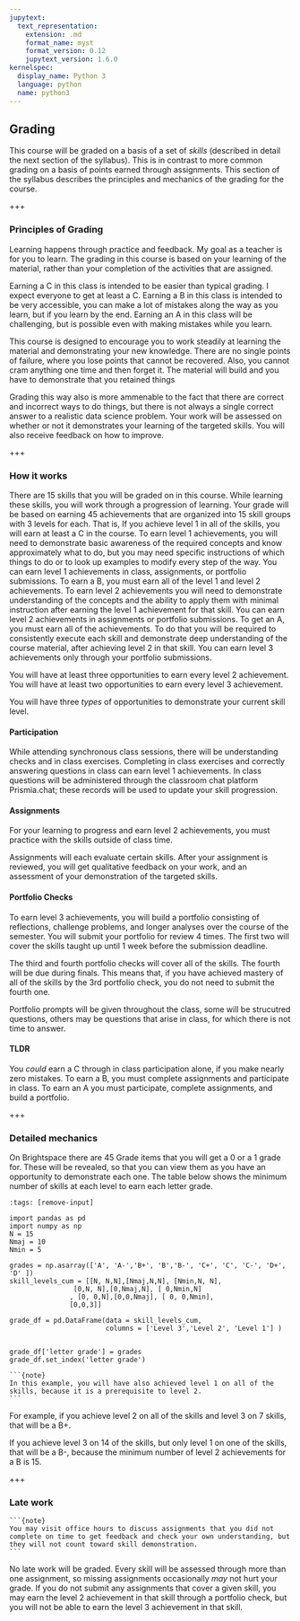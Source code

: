 ```yaml
---
jupytext:
  text_representation:
    extension: .md
    format_name: myst
    format_version: 0.12
    jupytext_version: 1.6.0
kernelspec:
  display_name: Python 3
  language: python
  name: python3
---
```


## Grading

This course will be graded on a basis of a set of *skills* (described in detail the next section of the syllabus). This is in contrast to more common grading on a basis of points earned through assignments. This section of the syllabus describes the principles and mechanics of the grading for the course.

+++

### Principles of Grading

Learning happens through practice and feedback. My goal as a teacher is for you to learn. The grading in this course is based on your learning of the material, rather than your completion of the activities that are assigned.

Earning a C in this class is intended to be easier than typical grading. I expect everyone to get at least a C.
Earning a B in this class is intended to be very accessible, you can make a lot of mistakes along the way as you learn, but if you learn by the end.
Earning an A in this class will be challenging, but is possible even with making mistakes while you learn.


This course is designed to encourage you to work steadily at learning the material and demonstrating your new knowledge. There are no single points of failure, where you lose points that cannot be recovered. Also, you cannot cram anything one time and then forget it. The material will build and you have to demonstrate that you retained things

Grading this way also is more ammenable to the fact that there are correct and incorrect ways to do things, but there is not always a single correct answer to a realistic data science problem. Your work will be assessed on whether or not it demonstrates your learning of the targeted skills. You will also receive feedback on how to improve.

+++

### How it works

There are 15 skills that you will be graded on in this course.
While learning these skills, you will work through a progression of learning.
Your grade will be based on earning 45 achievements that are organized into 15 skill groups with 3 levels for each.
That is,
If you achieve level 1 in all of the skills, you will earn at least a C in the course. To earn level 1 achievements, you will need to demonstrate basic awareness of the required concepts and know approximately what to do, but you may need specific instructions of which things to do or to look up examples to modify every step of the way. You can earn level 1 achievements in class, assignments, or portfolio submissions.
To earn a B, you must earn all of the level 1 and level 2 achievements. To earn level 2 achievements you will need to demonstrate understanding of the concepts and the ability to apply them with minimal instruction after earning the level 1 achievement for that skill. You can earn level 2 achievements in assignments or portfolio submissions.
To get an A, you must earn all of the achievements. To do that you will be required to consistently execute each skill and demonstrate deep understanding of the course material, after achieving level 2 in that skill. You can earn level 3 achievements only through your portfolio submissions.



You will have at least three opportunities to earn every level 2 achievement.
You will have at least two opportunities to earn every level 3 achievement.

You will have three *types* of opportunities to demonstrate your current skill level.

#### Participation

While attending synchronous class sessions, there will be understanding checks and in class exercises.
Completing in class exercises and correctly answering questions in class can earn level 1 achievements.
In class questions will be administered through the classroom chat platform Prismia.chat; these records will be used to update your skill progression.

#### Assignments

For your learning to progress and earn level 2 achievements, you must practice with the skills outside of class time.

Assignments will each evaluate certain skills. After your assignment is reviewed, you will get qualitative feedback on your work, and an assessment of your demonstration of the targeted skills.

#### Portfolio Checks

To earn level 3 achievements, you will build a portfolio consisting of reflections, challenge problems, and longer analyses over the course of the semester.
You will submit your portfolio for review 4 times.
The first two will cover the skills taught up until 1 week before the submission deadline.
<!-- The first portfolio check will cover skills FIXME.
The second portfolio check will cover skills FIXME. -->
The third and fourth portfolio checks will cover all of the skills.
The fourth will be due during finals. This means that, if you have achieved mastery of all of the skills by the 3rd portfolio check, you do not need to submit the fourth one.

Portfolio prompts will be given throughout the class, some will be strucutred questions, others may be questions that arise in class, for which there is not time to answer.

#### TLDR

You *could* earn a C through in class participation alone, if you make nearly zero mistakes. To earn a B, you must complete assignments and participate in class. To earn an A you must participate, complete assignments, and build a portfolio.

+++

### Detailed mechanics

On Brightspace there are 45 Grade items that you will get a 0 or a 1 grade for. These will be revealed, so that you can view them as you have an opportunity to demonstrate each one.
The table below shows the minimum number of skills at each level to earn each letter grade.  

```{code-cell} ipython3
:tags: [remove-input]

import pandas as pd
import numpy as np
N = 15
Nmaj = 10
Nmin = 5

grades = np.asarray(['A', 'A-','B+', 'B','B-', 'C+', 'C', 'C-', 'D+', 'D' ])
skill_levels_cum = [[N, N,N],[Nmaj,N,N], [Nmin,N, N],
                [0,N, N],[0,Nmaj,N], [ 0,Nmin,N]
               , [0, 0,N],[0,0,Nmaj], [ 0, 0,Nmin],
               [0,0,3]]

grade_df = pd.DataFrame(data = skill_levels_cum,
                        columns = ['Level 3','Level 2', 'Level 1'] )


grade_df['letter grade'] = grades
grade_df.set_index('letter grade')
```

````{margin}
```{note}
In this example, you will have also achieved level 1 on all of the skills, because it is a prerequisite to level 2.
```
````
For example, if you achieve level 2 on all of the skills and level 3 on 7 skills, that will be a B+.


If you achieve level 3 on 14 of the skills, but only level 1 on one of the skills, that will be a B-, because the minimum number of level 2 achievements for a B is 15.


+++

### Late work

````{margin}
```{note}
You may visit office hours to discuss assignments that you did not complete on time to get feedback and check your own understanding, but they will not count toward skill demonstration.
```
````
No late work will be graded.
Every skill will be assessed through more than one assignment, so missing assignments occasionally *may* not hurt your grade. If you do not submit any assignments that cover a given skill, you may earn the level 2 achievement in that skill through a portfolio check, but you will not be able to earn the level 3 achievement in that skill.
